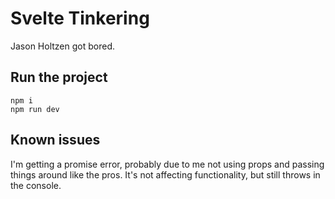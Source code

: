 # Svelte Tinkering

Jason Holtzen got bored.

## Run the project

```node
npm i
npm run dev
```

## Known issues

I'm getting a promise error, probably due to me not using props and passing things around like the pros. It's not affecting functionality, but still throws in the console.
